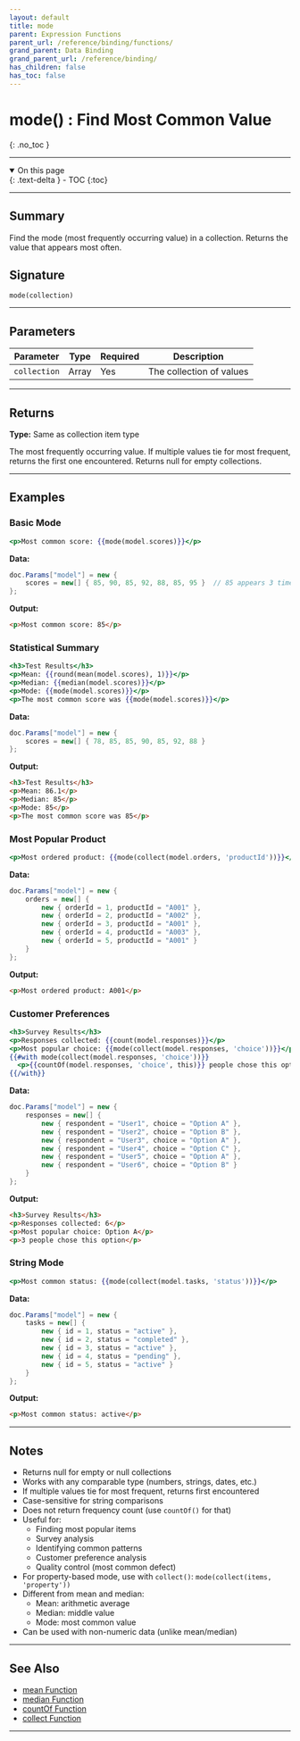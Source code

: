 ```yaml
---
layout: default
title: mode
parent: Expression Functions
parent_url: /reference/binding/functions/
grand_parent: Data Binding
grand_parent_url: /reference/binding/
has_children: false
has_toc: false
---
```


# mode() : Find Most Common Value
{: .no_toc }

---

<details open class='top-toc' markdown="block">
  <summary>
    On this page
  </summary>
  {: .text-delta }
- TOC
{:toc}
</details>

---

## Summary

Find the mode (most frequently occurring value) in a collection. Returns the value that appears most often.

## Signature

```
mode(collection)
```

---

## Parameters

| Parameter | Type | Required | Description |
|-----------|------|----------|-------------|
| `collection` | Array | Yes | The collection of values |

---

## Returns

**Type:** Same as collection item type

The most frequently occurring value. If multiple values tie for most frequent, returns the first one encountered. Returns null for empty collections.

---

## Examples

### Basic Mode

```handlebars
<p>Most common score: {{mode(model.scores)}}</p>
```

**Data:**
```csharp
doc.Params["model"] = new {
    scores = new[] { 85, 90, 85, 92, 88, 85, 95 }  // 85 appears 3 times
};
```

**Output:**
```html
<p>Most common score: 85</p>
```

### Statistical Summary

```handlebars
<h3>Test Results</h3>
<p>Mean: {{round(mean(model.scores), 1)}}</p>
<p>Median: {{median(model.scores)}}</p>
<p>Mode: {{mode(model.scores)}}</p>
<p>The most common score was {{mode(model.scores)}}</p>
```

**Data:**
```csharp
doc.Params["model"] = new {
    scores = new[] { 78, 85, 85, 90, 85, 92, 88 }
};
```

**Output:**
```html
<h3>Test Results</h3>
<p>Mean: 86.1</p>
<p>Median: 85</p>
<p>Mode: 85</p>
<p>The most common score was 85</p>
```

### Most Popular Product

```handlebars
<p>Most ordered product: {{mode(collect(model.orders, 'productId'))}}</p>
```

**Data:**
```csharp
doc.Params["model"] = new {
    orders = new[] {
        new { orderId = 1, productId = "A001" },
        new { orderId = 2, productId = "A002" },
        new { orderId = 3, productId = "A001" },
        new { orderId = 4, productId = "A003" },
        new { orderId = 5, productId = "A001" }
    }
};
```

**Output:**
```html
<p>Most ordered product: A001</p>
```

### Customer Preferences

```handlebars
<h3>Survey Results</h3>
<p>Responses collected: {{count(model.responses)}}</p>
<p>Most popular choice: {{mode(collect(model.responses, 'choice'))}}</p>
{{#with mode(collect(model.responses, 'choice'))}}
  <p>{{countOf(model.responses, 'choice', this)}} people chose this option</p>
{{/with}}
```

**Data:**
```csharp
doc.Params["model"] = new {
    responses = new[] {
        new { respondent = "User1", choice = "Option A" },
        new { respondent = "User2", choice = "Option B" },
        new { respondent = "User3", choice = "Option A" },
        new { respondent = "User4", choice = "Option C" },
        new { respondent = "User5", choice = "Option A" },
        new { respondent = "User6", choice = "Option B" }
    }
};
```

**Output:**
```html
<h3>Survey Results</h3>
<p>Responses collected: 6</p>
<p>Most popular choice: Option A</p>
<p>3 people chose this option</p>
```

### String Mode

```handlebars
<p>Most common status: {{mode(collect(model.tasks, 'status'))}}</p>
```

**Data:**
```csharp
doc.Params["model"] = new {
    tasks = new[] {
        new { id = 1, status = "active" },
        new { id = 2, status = "completed" },
        new { id = 3, status = "active" },
        new { id = 4, status = "pending" },
        new { id = 5, status = "active" }
    }
};
```

**Output:**
```html
<p>Most common status: active</p>
```

---

## Notes

- Returns null for empty or null collections
- Works with any comparable type (numbers, strings, dates, etc.)
- If multiple values tie for most frequent, returns first encountered
- Case-sensitive for string comparisons
- Does not return frequency count (use `countOf()` for that)
- Useful for:
  - Finding most popular items
  - Survey analysis
  - Identifying common patterns
  - Customer preference analysis
  - Quality control (most common defect)
- For property-based mode, use with `collect()`: `mode(collect(items, 'property'))`
- Different from mean and median:
  - Mean: arithmetic average
  - Median: middle value
  - Mode: most common value
- Can be used with non-numeric data (unlike mean/median)

---

## See Also

- [mean Function](./mean.md)
- [median Function](./median.md)
- [countOf Function](./countOf.md)
- [collect Function](./collect.md)

---
